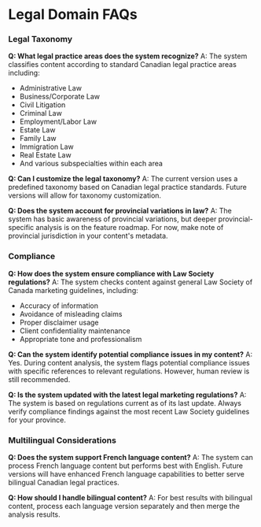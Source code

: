 # Legal Domain FAQs

### Legal Taxonomy

**Q: What legal practice areas does the system recognize?**
A: The system classifies content according to standard Canadian legal practice areas including:
- Administrative Law
- Business/Corporate Law
- Civil Litigation
- Criminal Law
- Employment/Labor Law
- Estate Law
- Family Law
- Immigration Law
- Real Estate Law
- And various subspecialties within each area

**Q: Can I customize the legal taxonomy?**
A: The current version uses a predefined taxonomy based on Canadian legal practice standards. Future versions will allow for taxonomy customization.

**Q: Does the system account for provincial variations in law?**
A: The system has basic awareness of provincial variations, but deeper provincial-specific analysis is on the feature roadmap. For now, make note of provincial jurisdiction in your content's metadata.

### Compliance

**Q: How does the system ensure compliance with Law Society regulations?**
A: The system checks content against general Law Society of Canada marketing guidelines, including:
- Accuracy of information
- Avoidance of misleading claims
- Proper disclaimer usage
- Client confidentiality maintenance
- Appropriate tone and professionalism

**Q: Can the system identify potential compliance issues in my content?**
A: Yes. During content analysis, the system flags potential compliance issues with specific references to relevant regulations. However, human review is still recommended.

**Q: Is the system updated with the latest legal marketing regulations?**
A: The system is based on regulations current as of its last update. Always verify compliance findings against the most recent Law Society guidelines for your province.

### Multilingual Considerations

**Q: Does the system support French language content?**
A: The system can process French language content but performs best with English. Future versions will have enhanced French language capabilities to better serve bilingual Canadian legal practices.

**Q: How should I handle bilingual content?**
A: For best results with bilingual content, process each language version separately and then merge the analysis results.
